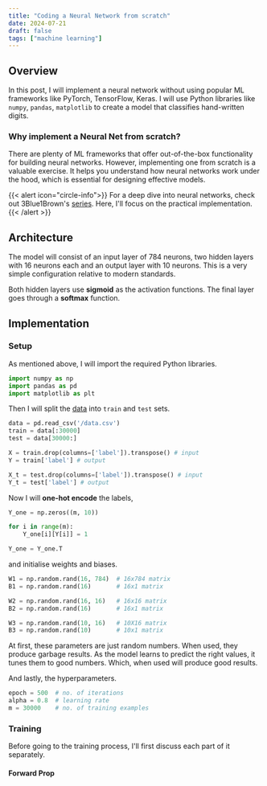 ```yaml
---
title: "Coding a Neural Network from scratch"
date: 2024-07-21
draft: false
tags: ["machine learning"]
---
```


## Overview

In this post, I will implement a neural network without using popular ML frameworks like PyTorch, TensorFlow, Keras. I will use Python libraries like `numpy`, `pandas`, `matplotlib` to create a model that classifies hand-written digits.

### Why implement a Neural Net from scratch?

There are plenty of ML frameworks that offer out-of-the-box functionality for building neural networks. However, implementing one from scratch is a valuable exercise. It helps you understand how neural networks work under the hood, which is essential for designing effective models.

{{< alert icon="circle-info">}}
For a deep dive into neural networks, check out 3Blue1Brown's [series](https://www.3blue1brown.com/topics/neural-networks). Here, I'll focus on the practical implementation.
{{< /alert >}}

## Architecture

The model will consist of an input layer of 784 neurons, two hidden layers with 16 neurons each and an output layer with 10 neurons. This is a very simple configuration relative to modern standards.

Both hidden layers use **sigmoid** as the activation functions. The final layer goes through a **softmax** function.

## Implementation

### Setup

As mentioned above, I will import the required Python libraries.

```py
import numpy as np
import pandas as pd
import matplotlib as plt
```

Then I will split the [data](https://drive.google.com/file/d/1UcrPb8EZ6WFqm3xZV9saaWZnA6-doQPU/view?usp=sharing) into `train` and `test` sets.

```py
data = pd.read_csv('/data.csv')
train = data[:30000]
test = data[30000:]

X = train.drop(columns=['label']).transpose() # input
Y = train['label'] # output

X_t = test.drop(columns=['label']).transpose() # input
Y_t = test['label'] # output
```

Now I will **one-hot encode** the labels,

```py
Y_one = np.zeros((m, 10))

for i in range(m):
    Y_one[i][Y[i]] = 1

Y_one = Y_one.T
```

and initialise weights and biases.

```py
W1 = np.random.rand(16, 784)  # 16x784 matrix
B1 = np.random.rand(16)       # 16x1 matrix

W2 = np.random.rand(16, 16)   # 16x16 matrix
B2 = np.random.rand(16)       # 16x1 matrix

W3 = np.random.rand(10, 16)   # 10X16 matrix
B3 = np.random.rand(10)       # 10x1 matrix
```

At first, these parameters are just random numbers. When used, they produce garbage results. As the model learns to predict the right values, it tunes them to good numbers. Which, when used will produce good results.

And lastly, the hyperparameters.

```py
epoch = 500  # no. of iterations
alpha = 0.8  # learning rate
m = 30000    # no. of training examples
```

### Training

Before going to the training process, I'll first discuss each part of it separately.

#### Forward Prop

